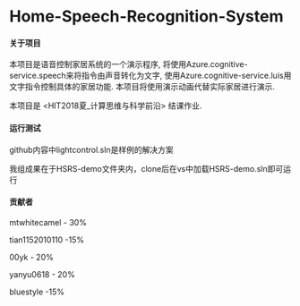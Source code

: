 # Home-Speech-Recognition-System

#### 关于项目

本项目是语音控制家居系统的一个演示程序, 将使用Azure.cognitive-service.speech来将指令由声音转化为文字, 使用Azure.cognitive-service.luis用文字指令控制具体的家居功能. 本项目将使用演示动画代替实际家居进行演示.

本项目是 <HIT2018夏_计算思维与科学前沿> 结课作业.

#### 运行测试

github内容中lightcontrol.sln是样例的解决方案

我组成果在于HSRS-demo文件夹内，clone后在vs中加载HSRS-demo.sln即可运行

#### 贡献者

mtwhitecamel		-	30%

tian1152010110	-15%

00yk			-	20%

yanyu0618		-	20%

bluestyle  -15%	

